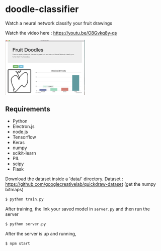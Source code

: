 # doodle-classifier

Watch a neural network classify your fruit drawings

Watch the video here : https://youtu.be/O8Gvkq8y-qs

<img src="/samples/1.png" width="50%" />

## Requirements
* Python
* Electron.js
* node.js
* Tensorflow
* Keras
* numpy
* scikit-learn
* PIL
* scipy
* Flask

Download the dataset inside a 'data/' directory.
Dataset : https://github.com/googlecreativelab/quickdraw-dataset (get the numpy bitmaps)

```sh
$ python train.py
```

After training, the link your saved model in `server.py` and then run the server

```sh
$ python server.py
```
After the server is up and running,

```sh
$ npm start
```
